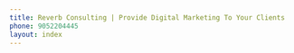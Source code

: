 ```yaml
---
title: Reverb Consulting | Provide Digital Marketing To Your Clients
phone: 9052204445
layout: index
---
```

